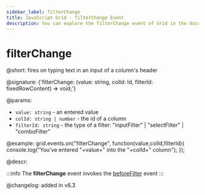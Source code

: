 ```yaml
---
sidebar_label: filterChange
title: JavaScript Grid - filterChange Event 
description: You can explore the filterChange event of Grid in the documentation of the DHTMLX JavaScript UI library. Browse developer guides and API reference, try out code examples and live demos, and download a free 30-day evaluation version of DHTMLX Suite 7.
---
```


# filterChange

@short: fires on typing text in an input of a column's header

@signature: {'filterChange: (value: string, colId: Id, filterId: fixedRowContent) => void;'}

@params:
- `value: string` - an entered value
- `colId: string | number` - the id of a column
- `filterId: string` - the type of a filter: "inputFilter" | "selectFilter" | "comboFilter"

@example:
grid.events.on("filterChange", function(value,colId,filterId){
    console.log("You've entered "+value+" into the "+colId+" column");
});

@descr:

:::info
The **filterChange** event invokes the [beforeFilter](grid/api/grid_beforefilter_event.md) event
:::

@changelog: added in v6.3
